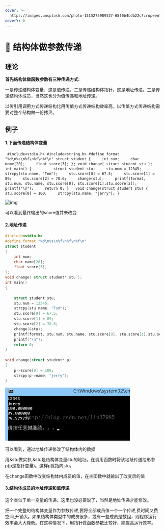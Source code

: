 ```yaml
---
cover: >-
  https://images.unsplash.com/photo-1515275989527-65f0b4bdb22c?crop=entropy&cs=srgb&fm=jpg&ixid=MnwxOTcwMjR8MHwxfHNlYXJjaHwxfHxzdHJ1Y3R8ZW58MHx8fHwxNjQ4MjA4NTkx&ixlib=rb-1.2.1&q=85
coverY: 0
---
```


# 📳 结构体做参数传递

## 理论

**首先结构体做函数参数有三种传递方式:**

一是传递结构体变量，这是值传递，二是传递结构体指针，这是地址传递，三是传递结构体成员，当然这也分为值传递和地址传递。

以传引用调用方式传递结构比用传值方式传递结构效率高。以传值方式传递结构需要对整个结构做一份拷贝。

## 例子

#### 1.下面传递结构体变量

```
 #include<stdio.h> #include<string.h> #define format "%d\n%s\n%f\n%f\n%f\n" struct student {     int num;     char name[20];     float score[3]; }; void change( struct student stu ); int main() {          struct student stu;     stu.num = 12345;     strcpy(stu.name, "Tom");     stu.score[0] = 67.5;     stu.score[1] = 89;     stu.score[2] = 78.6;     change(stu);     printf(format, stu.num, stu.name, stu.score[0], stu.score[1],stu.score[2]);     printf("\n");     return 0; }   void change(struct student stu) {     stu.score[0] = 100;     strcpy(stu.name, "jerry"); }
```

![img](file:///Users/imacbook/Documents/Notes/Computer%20Engineering/Basis%20of%20CS/c:c++%E8%AF%AD%E8%A8%80/%E7%BB%93%E6%9E%84%E4%BD%93%E5%81%9A%E5%8F%82%E6%95%B0%E4%BC%A0%E9%80%92/20140815150142953.jpeg?lastModify=1648208476)

可以看到最终输出的score值并未改变

#### 2.地址传递

```cpp
#include<stdio.h>
#define format "%d\n%s\n%f\n%f\n%f\n"
struct student
{
    int num;
    char name[20];
    float score[3];
};
void change( struct student* stu );
int main()
{
    
    struct student stu;
    stu.num = 12345;
    strcpy(stu.name, "Tom");
    stu.score[0] = 67.5;
    stu.score[1] = 89;
    stu.score[2] = 78.6;
    change(&stu);
    printf(format, stu.num, stu.name, stu.score[0], stu.score[1],stu.score[2]);
    printf("\n");
    return 0;
}
 
void change(struct student* p)
{
    p->score[0] = 100;
    strcpy(p->name, "jerry");
}
```

![](../../.gitbook/assets/20140815151805750.jpeg)

可以看到，通过地址传递修改了结构体内的数据

用\&stu做实参,\&stu是结构体变量stu的地址。在调用函数时将该地址传送给形参p(p是指针变量)。这样p就指向stu。

在change函数中改变结构体内成员的值，在主函数中就输出了改变后的值

#### 3.结构体成员的地址传递和值传递

这个类似于单一变量的传递，这里也没必要说了，当然是地址传递才能修改。

把一个完整的结构体变量作为参数传递,要将全部成员值一个一个传递,费时间又费空间,开销大。如果结构体类型中的成员很多，或有一些成员是数组，则程序运行效率会大大降低。在这种情况下，用指针做函数参数比较好，能提高运行效率。

